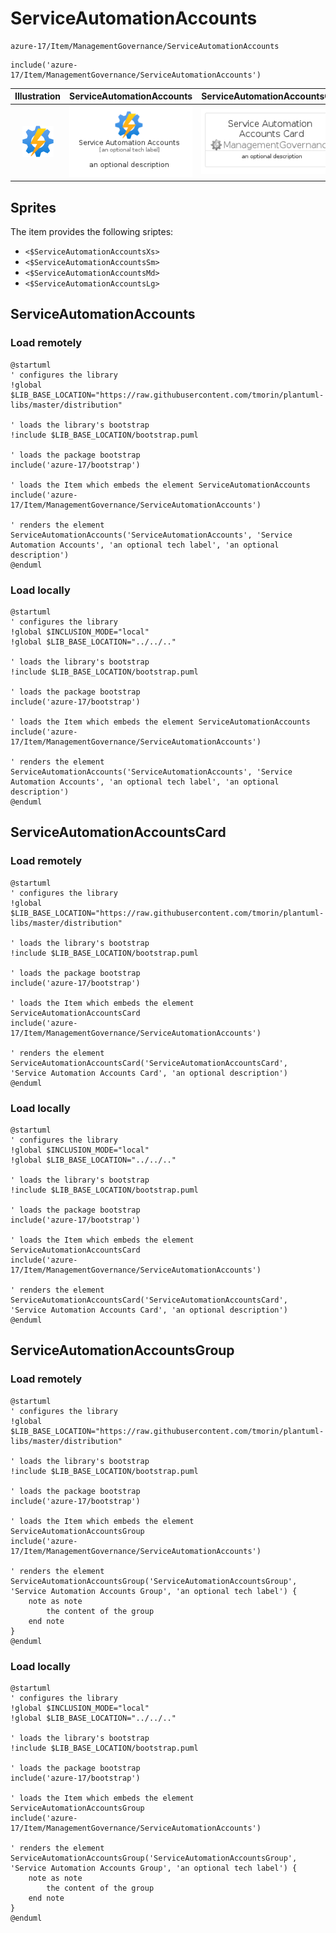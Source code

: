 # ServiceAutomationAccounts


```text
azure-17/Item/ManagementGovernance/ServiceAutomationAccounts
```

```text
include('azure-17/Item/ManagementGovernance/ServiceAutomationAccounts')
```



| Illustration | ServiceAutomationAccounts | ServiceAutomationAccountsCard | ServiceAutomationAccountsGroup |
| :---: | :---: | :---: | :---: |
| ![illustration for Illustration](../../../azure-17/Item/ManagementGovernance/ServiceAutomationAccounts.png) | ![illustration for ServiceAutomationAccounts](../../../azure-17/Item/ManagementGovernance/ServiceAutomationAccounts.Local.png) | ![illustration for ServiceAutomationAccountsCard](../../../azure-17/Item/ManagementGovernance/ServiceAutomationAccountsCard.Local.png) | ![illustration for ServiceAutomationAccountsGroup](../../../azure-17/Item/ManagementGovernance/ServiceAutomationAccountsGroup.Local.png) |



## Sprites
The item provides the following sriptes:

- `<$ServiceAutomationAccountsXs>`
- `<$ServiceAutomationAccountsSm>`
- `<$ServiceAutomationAccountsMd>`
- `<$ServiceAutomationAccountsLg>`





## ServiceAutomationAccounts

### Load remotely
```plantuml
@startuml
' configures the library
!global $LIB_BASE_LOCATION="https://raw.githubusercontent.com/tmorin/plantuml-libs/master/distribution"

' loads the library's bootstrap
!include $LIB_BASE_LOCATION/bootstrap.puml

' loads the package bootstrap
include('azure-17/bootstrap')

' loads the Item which embeds the element ServiceAutomationAccounts
include('azure-17/Item/ManagementGovernance/ServiceAutomationAccounts')

' renders the element
ServiceAutomationAccounts('ServiceAutomationAccounts', 'Service Automation Accounts', 'an optional tech label', 'an optional description')
@enduml
```

### Load locally
```plantuml
@startuml
' configures the library
!global $INCLUSION_MODE="local"
!global $LIB_BASE_LOCATION="../../.."

' loads the library's bootstrap
!include $LIB_BASE_LOCATION/bootstrap.puml

' loads the package bootstrap
include('azure-17/bootstrap')

' loads the Item which embeds the element ServiceAutomationAccounts
include('azure-17/Item/ManagementGovernance/ServiceAutomationAccounts')

' renders the element
ServiceAutomationAccounts('ServiceAutomationAccounts', 'Service Automation Accounts', 'an optional tech label', 'an optional description')
@enduml
```

## ServiceAutomationAccountsCard

### Load remotely
```plantuml
@startuml
' configures the library
!global $LIB_BASE_LOCATION="https://raw.githubusercontent.com/tmorin/plantuml-libs/master/distribution"

' loads the library's bootstrap
!include $LIB_BASE_LOCATION/bootstrap.puml

' loads the package bootstrap
include('azure-17/bootstrap')

' loads the Item which embeds the element ServiceAutomationAccountsCard
include('azure-17/Item/ManagementGovernance/ServiceAutomationAccounts')

' renders the element
ServiceAutomationAccountsCard('ServiceAutomationAccountsCard', 'Service Automation Accounts Card', 'an optional description')
@enduml
```

### Load locally
```plantuml
@startuml
' configures the library
!global $INCLUSION_MODE="local"
!global $LIB_BASE_LOCATION="../../.."

' loads the library's bootstrap
!include $LIB_BASE_LOCATION/bootstrap.puml

' loads the package bootstrap
include('azure-17/bootstrap')

' loads the Item which embeds the element ServiceAutomationAccountsCard
include('azure-17/Item/ManagementGovernance/ServiceAutomationAccounts')

' renders the element
ServiceAutomationAccountsCard('ServiceAutomationAccountsCard', 'Service Automation Accounts Card', 'an optional description')
@enduml
```

## ServiceAutomationAccountsGroup

### Load remotely
```plantuml
@startuml
' configures the library
!global $LIB_BASE_LOCATION="https://raw.githubusercontent.com/tmorin/plantuml-libs/master/distribution"

' loads the library's bootstrap
!include $LIB_BASE_LOCATION/bootstrap.puml

' loads the package bootstrap
include('azure-17/bootstrap')

' loads the Item which embeds the element ServiceAutomationAccountsGroup
include('azure-17/Item/ManagementGovernance/ServiceAutomationAccounts')

' renders the element
ServiceAutomationAccountsGroup('ServiceAutomationAccountsGroup', 'Service Automation Accounts Group', 'an optional tech label') {
    note as note
        the content of the group
    end note
}
@enduml
```

### Load locally
```plantuml
@startuml
' configures the library
!global $INCLUSION_MODE="local"
!global $LIB_BASE_LOCATION="../../.."

' loads the library's bootstrap
!include $LIB_BASE_LOCATION/bootstrap.puml

' loads the package bootstrap
include('azure-17/bootstrap')

' loads the Item which embeds the element ServiceAutomationAccountsGroup
include('azure-17/Item/ManagementGovernance/ServiceAutomationAccounts')

' renders the element
ServiceAutomationAccountsGroup('ServiceAutomationAccountsGroup', 'Service Automation Accounts Group', 'an optional tech label') {
    note as note
        the content of the group
    end note
}
@enduml
```

